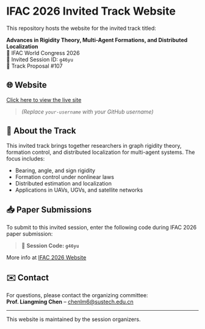 # IFAC 2026 Invited Track Website

This repository hosts the website for the invited track titled:

**Advances in Rigidity Theory, Multi-Agent Formations, and Distributed Localization**  
📅 IFAC World Congress 2026  
📄 Invited Session ID: `g46yu`  
📌 Track Proposal #107

## 🌐 Website

[Click here to view the live site](https://your-username.github.io/ifac26-rigidity-formation/)  
> *(Replace `your-username` with your GitHub username)*

## 🧠 About the Track

This invited track brings together researchers in graph rigidity theory, formation control, and distributed localization for multi-agent systems. The focus includes:

- Bearing, angle, and sign rigidity
- Formation control under nonlinear laws
- Distributed estimation and localization
- Applications in UAVs, UGVs, and satellite networks

## 📥 Paper Submissions

To submit to this invited session, enter the following code during IFAC 2026 paper submission:

> 🎯 **Session Code: `g46yu`**

More info at [IFAC 2026 Website](https://www.ifac2026.org/)

## ✉️ Contact

For questions, please contact the organizing committee:  
**Prof. Liangming Chen** – [chenlm6@sustech.edu.cn](mailto:chenlm6@sustech.edu.cn)

---

This website is maintained by the session organizers.

